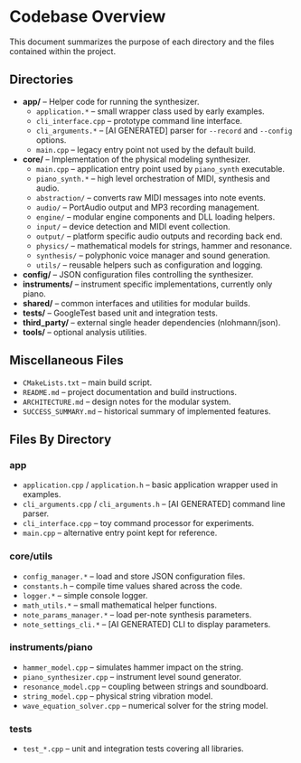 # Codebase Overview

This document summarizes the purpose of each directory and the files contained within the project.

## Directories

- **app/** – Helper code for running the synthesizer.
  - `application.*` – small wrapper class used by early examples.
  - `cli_interface.cpp` – prototype command line interface.
  - `cli_arguments.*` – [AI GENERATED] parser for `--record` and `--config` options.
  - `main.cpp` – legacy entry point not used by the default build.
- **core/** – Implementation of the physical modeling synthesizer.
  - `main.cpp` – application entry point used by `piano_synth` executable.
  - `piano_synth.*` – high level orchestration of MIDI, synthesis and audio.
  - `abstraction/` – converts raw MIDI messages into note events.
  - `audio/` – PortAudio output and MP3 recording management.
  - `engine/` – modular engine components and DLL loading helpers.
  - `input/` – device detection and MIDI event collection.
  - `output/` – platform specific audio outputs and recording back end.
  - `physics/` – mathematical models for strings, hammer and resonance.
  - `synthesis/` – polyphonic voice manager and sound generation.
  - `utils/` – reusable helpers such as configuration and logging.
- **config/** – JSON configuration files controlling the synthesizer.
- **instruments/** – instrument specific implementations, currently only piano.
- **shared/** – common interfaces and utilities for modular builds.
- **tests/** – GoogleTest based unit and integration tests.
- **third_party/** – external single header dependencies (nlohmann/json).
- **tools/** – optional analysis utilities.

## Miscellaneous Files

- `CMakeLists.txt` – main build script.
- `README.md` – project documentation and build instructions.
- `ARCHITECTURE.md` – design notes for the modular system.
- `SUCCESS_SUMMARY.md` – historical summary of implemented features.


## Files By Directory

### app
- `application.cpp` / `application.h` – basic application wrapper used in examples.
- `cli_arguments.cpp` / `cli_arguments.h` – [AI GENERATED] command line parser.
- `cli_interface.cpp` – toy command processor for experiments.
- `main.cpp` – alternative entry point kept for reference.

### core/utils
- `config_manager.*` – load and store JSON configuration files.
- `constants.h` – compile time values shared across the code.
- `logger.*` – simple console logger.
- `math_utils.*` – small mathematical helper functions.
- `note_params_manager.*` – load per-note synthesis parameters.
- `note_settings_cli.*` – [AI GENERATED] CLI to display parameters.

### instruments/piano
- `hammer_model.cpp` – simulates hammer impact on the string.
- `piano_synthesizer.cpp` – instrument level sound generator.
- `resonance_model.cpp` – coupling between strings and soundboard.
- `string_model.cpp` – physical string vibration model.
- `wave_equation_solver.cpp` – numerical solver for the string model.

### tests
- `test_*.cpp` – unit and integration tests covering all libraries.

